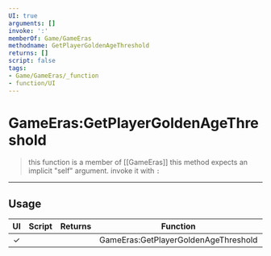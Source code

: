 ```yaml
---
UI: true
arguments: []
invoke: ':'
memberOf: Game/GameEras
methodname: GetPlayerGoldenAgeThreshold
returns: []
script: false
tags:
- Game/GameEras/_function
- function/UI
---
```

# GameEras:GetPlayerGoldenAgeThreshold
> this function is a member of [[GameEras]]
> this method expects an implicit "self" argument. invoke it with `:`
-----
## Usage
|  UI | Script | Returns | Function | Arguments |
|:---:|:------:|-------:|:--------:|:---------|
|✓| ||GameEras:GetPlayerGoldenAgeThreshold||
